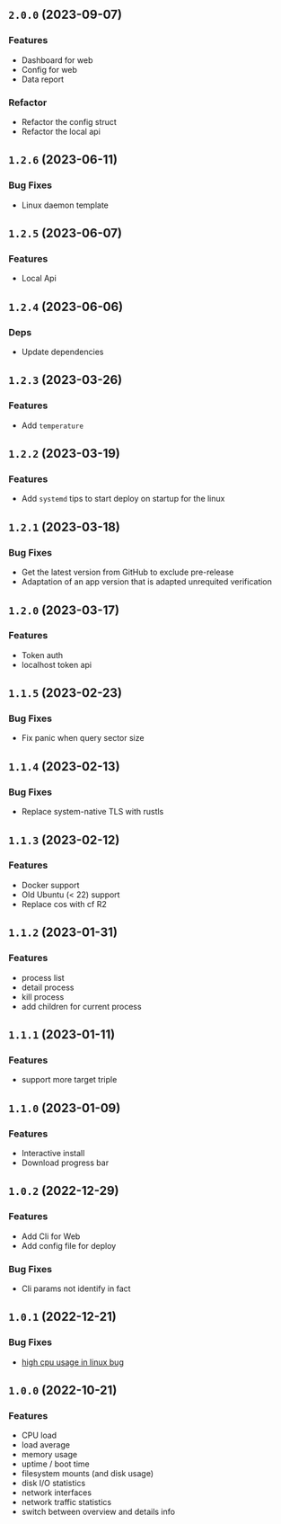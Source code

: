 ## `2.0.0` (2023-09-07)
### Features
- Dashboard for web
- Config for web
- Data report

### Refactor
- Refactor the config struct
- Refactor the local api

## `1.2.6` (2023-06-11)
### Bug Fixes
- Linux daemon template

## `1.2.5` (2023-06-07)
### Features
- Local Api

## `1.2.4` (2023-06-06)
### Deps
- Update dependencies

## `1.2.3` (2023-03-26)
### Features
- Add `temperature`

## `1.2.2` (2023-03-19)
### Features
- Add `systemd` tips to start deploy on startup for the linux

## `1.2.1` (2023-03-18)

### Bug Fixes
- Get the latest version from GitHub to exclude pre-release
- Adaptation of an app version that is adapted unrequited verification

## `1.2.0` (2023-03-17)

### Features
- Token auth
- localhost token api

## `1.1.5` (2023-02-23)

### Bug Fixes
- Fix panic when query sector size

## `1.1.4` (2023-02-13)

### Bug Fixes
- Replace system-native TLS with rustls

## `1.1.3` (2023-02-12)

### Features
- Docker support
- Old Ubuntu (< 22) support
- Replace cos with cf R2

## `1.1.2` (2023-01-31)

### Features
- process list
- detail process
- kill process
- add children for current process

## `1.1.1` (2023-01-11)

### Features
- support more target triple

## `1.1.0` (2023-01-09)

### Features
- Interactive install
- Download progress bar

## `1.0.2` (2022-12-29)

### Features
- Add Cli for Web
- Add config file for deploy

### Bug Fixes
- Cli params not identify in fact

## `1.0.1` (2022-12-21)

### Bug Fixes

- [high cpu usage in linux bug](https://github.com/ZingerLittleBee/server_bee-backend/issues/5)


## `1.0.0` (2022-10-21)

### Features

- CPU load
- load average
- memory usage
- uptime / boot time
- filesystem mounts (and disk usage)
- disk I/O statistics
- network interfaces
- network traffic statistics
- switch between overview and details info

